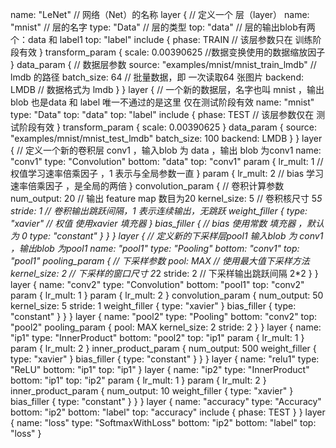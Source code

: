 name: "LeNet"       // 网络（Net）的名称
layer {             // 定义一个 层（layer）
  name: "mnist"     // 层的名字
  type: "Data"      // 层的类型
  top: "data"       // 层的输出blob有两个：data 和 label1
  top: "label"
  include {
    phase: TRAIN    // 该层参数只在 训练阶段有效
  }
  transform_param {
    scale: 0.00390625 //数据变换使用的数据缩放因子
  }
  data_param {       // 数据层参数
    source: "examples/mnist/mnist_train_lmdb"   // lmdb 的路径
    batch_size: 64   // 批量数据，即 一次读取64 张图片
    backend: LMDB    // 数据格式为 lmdb
  }
}
layer {              // 一个新的数据层，名字也叫 mnist ，输出blob 也是data 和 label 唯一不通过的是这里 仅在测试阶段有效
  name: "mnist"
  type: "Data"
  top: "data"
  top: "label"
  include {
    phase: TEST      // 该层参数仅在 测试阶段有效
  }
  transform_param {
    scale: 0.00390625
  }
  data_param {
    source: "examples/mnist/mnist_test_lmdb"
    batch_size: 100
    backend: LMDB
  }
}
layer {             // 定义一个新的卷积层 conv1 ，输入blob 为 data ，输出 blob 为conv1
  name: "conv1"
  type: "Convolution"
  bottom: "data"
  top: "conv1"
  param {
    lr_mult: 1      // 权值学习速率倍乘因子 ，1 表示与全局参数一直
  }
  param {
    lr_mult: 2     // bias 学习速率倍乘因子 ，是全局的两倍
  }
  convolution_param {  // 卷积计算参数
    num_output: 20     // 输出 feature map 数目为20
    kernel_size: 5     // 卷积核尺寸 5*5
    stride: 1          // 卷积输出跳跃间隔，1 表示连续输出，无跳跃
    weight_filler {
      type: "xavier"   // 权值 使用xavier 填充器
    }
    bias_filler {      // bias 使用常数 填充器 ，默认为 0
      type: "constant"
    }
  }
}
layer {                // 定义新的下采样层pool1  输入blob 为 conv1 ，输出blob 为pool1
  name: "pool1"
  type: "Pooling"
  bottom: "conv1"
  top: "pool1"
  pooling_param {      // 下采样参数
    pool: MAX          // 使用最大值下采样方法
    kernel_size: 2     // 下采样的窗口尺寸 2*2
    stride: 2          // 下采样输出跳跃间隔 2*2
  }
}
layer {
  name: "conv2"
  type: "Convolution"
  bottom: "pool1"
  top: "conv2"
  param {
    lr_mult: 1
  }
  param {
    lr_mult: 2
  }
  convolution_param {
    num_output: 50
    kernel_size: 5
    stride: 1
    weight_filler {
      type: "xavier"
    }
    bias_filler {
      type: "constant"
    }
  }
}
layer {
  name: "pool2"
  type: "Pooling"
  bottom: "conv2"
  top: "pool2"
  pooling_param {
    pool: MAX
    kernel_size: 2
    stride: 2
  }
}
layer {
  name: "ip1"
  type: "InnerProduct"
  bottom: "pool2"
  top: "ip1"
  param {
    lr_mult: 1
  }
  param {
    lr_mult: 2
  }
  inner_product_param {
    num_output: 500
    weight_filler {
      type: "xavier"
    }
    bias_filler {
      type: "constant"
    }
  }
}
layer {
  name: "relu1"
  type: "ReLU"
  bottom: "ip1"
  top: "ip1"
}
layer {
  name: "ip2"
  type: "InnerProduct"
  bottom: "ip1"
  top: "ip2"
  param {
    lr_mult: 1
  }
  param {
    lr_mult: 2
  }
  inner_product_param {
    num_output: 10
    weight_filler {
      type: "xavier"
    }
    bias_filler {
      type: "constant"
    }
  }
}
layer {
  name: "accuracy"
  type: "Accuracy"
  bottom: "ip2"
  bottom: "label"
  top: "accuracy"
  include {
    phase: TEST
  }
}
layer {
  name: "loss"
  type: "SoftmaxWithLoss"
  bottom: "ip2"
  bottom: "label"
  top: "loss"
}
